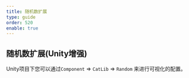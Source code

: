 ```yaml
---
title: 随机数扩展
type: guide
order: 520
enable: true
---
```


## 随机数扩展(Unity增强)

Unity项目下您可以通过`Component` => `CatLib` => `Random` 来进行可视化的配置。